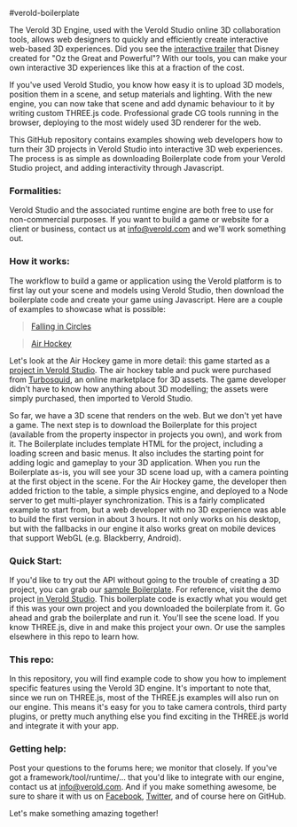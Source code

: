 #verold-boilerplate

The Verold 3D Engine, used with the Verold Studio online 3D collaboration tools, allows web designers to quickly and efficiently create interactive web-based 3D experiences. Did you see the [interactive trailer](http://findyourwaytooz.com) that Disney created for "Oz the Great and Powerful"? With our tools, you can make your own interactive 3D experiences like this at a fraction of the cost.

If you've used Verold Studio, you know how easy it is to upload 3D models, position them in a scene, and setup materials and lighting. With the new engine, you can now take that scene and add dynamic behaviour to it by writing custom THREE.js code. Professional grade CG tools running in the browser, deploying to the most widely used 3D renderer for the web.

This GitHub repository contains examples showing web developers how to turn their 3D projects in Verold Studio into interactive 3D web experiences. The process is as simple as downloading Boilerplate code from your Verold Studio project, and adding interactivity through Javascript.

### Formalities:

Verold Studio and the associated runtime engine are both free to use for non-commercial purposes. If you want to 
build a game or website for a client or business, contact us at info@verold.com and we'll work something out. 

### How it works:

The workflow to build a game or application using the Verold platform is to first lay out your scene and models 
using Verold Studio, then download the boilerplate code and create your game using Javascript. Here are a couple 
of examples to showcase what is possible:

> [Falling in Circles](http://labs.verold.com/falling-in-circles)

> [Air Hockey](http://airhockey.jit.su)

Let's look at the Air Hockey game in more detail: this game started as a [project in Verold Studio](http://studio.verold.com/projects/5130099e21d65002000000f6). The air hockey table and puck were purchased from [Turbosquid](http://www.turbosquid.com), an online marketplace for 3D assets. The game developer didn't have to know how anything about 3D modelling; the assets were simply purchased, then imported to Verold Studio. 

So far, we have a 3D scene that renders on the web. But we don't yet have a game. The next step is to download the Boilerplate for this project (available from the property inspector in projects you own), and work from it. The Boilerplate includes template HTML for the project, including a loading screen and basic menus. It also includes the starting point 
for adding logic and gameplay to your 3D application. When you run the Boilerplate as-is, you will see your 3D scene load up, with a camera pointing at the first object in the scene. For the Air Hockey game, the developer then added friction to the table, a simple physics engine, and deployed to a Node server to get multi-player synchronization. This is a fairly complicated example to start from, but a web developer with no 3D experience was able to build the first version in about 3 hours. It not only works on his desktop, but with the fallbacks in our engine it also works great on mobile devices that support WebGL (e.g. Blackberry, Android). 

### Quick Start:

If you'd like to try out the API without going to the trouble of creating a 3D project, you can grab our [sample Boilerplate](https://github.com/Verold/verold-boilerplate/tree/master/examples/01-spaceship). For reference, visit the demo project [in Verold Studio](http://studio.verold.com/projects/5145fdd0e810360200000342). This boilerplate code is exactly what you would get if this was your own project and you downloaded the boilerplate from it. Go ahead and grab the boilerplate and run it. You'll see the scene load. If you know THREE.js, dive in and make this project your own. Or use the samples elsewhere in this repo to learn how. 

### This repo:

In this repository, you will find example code to show you how to implement specific features using the Verold 3D engine. It's important to note that, since we run on THREE.js, most of the THREE.js examples will also run on our engine. This means it's easy for you to take camera controls, third party plugins, or pretty much anything else you find exciting in the THREE.js world and integrate it with your app. 

### Getting help:

Post your questions to the forums here; we monitor that closely. If you've got a framework/tool/runtime/... that you'd like to integrate with our engine, contact us at info@verold.com. And if you make something awesome, be sure to share it with us on [Facebook](http://www.facebook.com/verold), [Twitter](http://twitter.com/verold), and of course here on GitHub. 

Let's make something amazing together!






